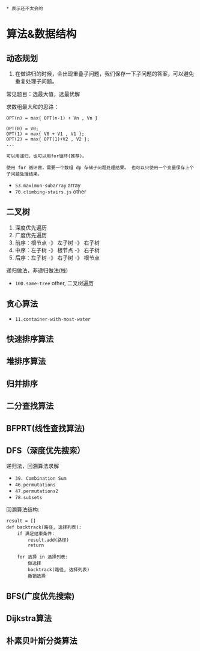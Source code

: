 

`* 表示还不太会的`

# 算法&数据结构

## 动态规划

1. 在做递归的时候，会出现重叠子问题，我们保存一下子问题的答案，可以避免重复处理子问题。

常见题目：选最大值，选最优解

求数组最大和的思路：

```
OPT(n) = max{ OPT(n-1) + Vn , Vn }

OPT(0) = V0;
OPT(1) = max{ V0 + V1 , V1 };
OPT(2) = max{ OPT(1)+V2 , V2 };
...

可以用递归，也可以用for循环(推荐)。

使用 for 循环做，需要一个数组 dp 存储子问题处理结果。 也可以只使用一个变量保存上个子问题处理结果。
```


- `53.maximun-subarray` array
- `70.climbing-stairs.js` other

## 二叉树

1. 深度优先遍历
2. 广度优先遍历
3. 前序：根节点 -》 左子树 -》 右子树
4. 中序：左子树 -》 根节点 -》 右子树
5. 后序：左子树 -》 右子树 -》 根节点 

递归做法，非递归做法(栈)

- `100.same-tree` other, 二叉树遍历


## 贪心算法

- `11.container-with-most-water`

## 快速排序算法

## 堆排序算法

## 归并排序

## 二分查找算法

## BFPRT(线性查找算法)

## DFS（深度优先搜索）

递归法，回溯算法求解

- `39. Combination Sum`
- `46.permutations`
- `47.permutations2`
- `78.subsets`

回溯算法结构:

```
result = []
def backtrack(路径, 选择列表):
    if 满足结束条件:
        result.add(路径)
        return
    
    for 选择 in 选择列表:
        做选择
        backtrack(路径, 选择列表)
        撤销选择
```


## BFS(广度优先搜索)

## Dijkstra算法

## 朴素贝叶斯分类算法
